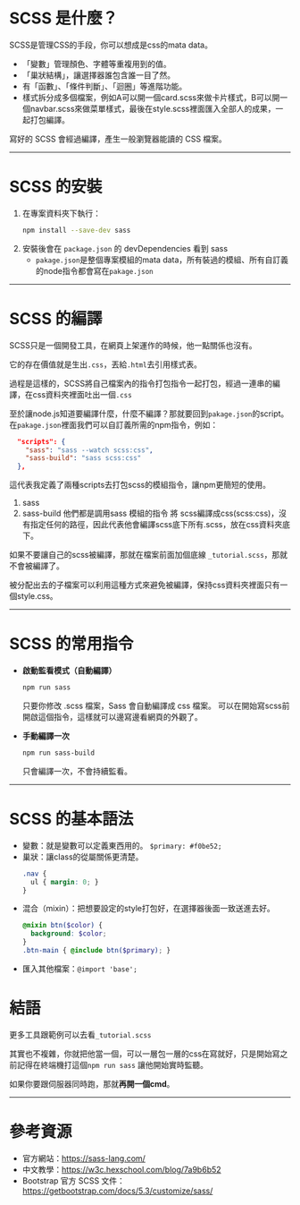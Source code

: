 # SCSS 是什麼？
SCSS是管理CSS的手段，你可以想成是css的mata data。

- 「變數」管理顏色、字體等重複用到的值。
- 「巢狀結構」，讓選擇器誰包含誰一目了然。
- 有「函數」、「條件判斷」、「迴圈」等進階功能。
- 樣式拆分成多個檔案，例如A可以開一個card.scss來做卡片樣式，B可以開一個navbar.scss來做菜單樣式，最後在style.scss裡面匯入全部人的成果，一起打包編譯。

寫好的 SCSS 會經過編譯，產生一般瀏覽器能讀的 CSS 檔案。

---

# SCSS 的安裝

1. 在專案資料夾下執行：
   ```bash
   npm install --save-dev sass
   ```
2. 安裝後會在 `package.json` 的 devDependencies 看到 sass
    - `pakage.json`是整個專案模組的mata data，所有裝過的模組、所有自訂義的node指令都會寫在`pakage.json`

---

# SCSS 的編譯
SCSS只是一個開發工具，在網頁上架運作的時候，他一點關係也沒有。

它的存在價值就是生出`.css`，丟給`.html`去引用樣式表。

過程是這樣的，SCSS將自己檔案內的指令打包指令一起打包，經過一連串的編譯，在css資料夾裡面吐出一個`.css`

至於讓node.js知道要編譯什麼，什麼不編譯？那就要回到`pakage.json`的script。
在`pakage.json`裡面我們可以自訂義所需的npm指令，例如：
```json
  "scripts": {
    "sass": "sass --watch scss:css",
    "sass-build": "sass scss:css"
  },
```
這代表我定義了兩種scripts去打包scss的模組指令，讓npm更簡短的使用。
1. sass
2. sass-build
他們都是調用sass 模組的指令 將 scss編譯成css(scss:css)，沒有指定任何的路徑，因此代表他會編譯scss底下所有.scss，放在css資料夾底下。

如果不要讓自己的scss被編譯，那就在檔案前面加個底線 `_tutorial.scss`，那就不會被編譯了。

被分配出去的子檔案可以利用這種方式來避免被編譯，保持css資料夾裡面只有一個style.css。


---


# SCSS 的常用指令

- **啟動監看模式（自動編譯）**

  ```bash
  npm run sass
  ```
  只要你修改 .scss 檔案，Sass 會自動編譯成 css 檔案。
  可以在開始寫scss前開啟這個指令，這樣就可以邊寫邊看網頁的外觀了。

- **手動編譯一次**
  ```bash
  npm run sass-build
  ```
  只會編譯一次，不會持續監看。

---

# SCSS 的基本語法

- 變數：就是變數可以定義東西用的。
`$primary: #f0be52;` 
- 巢狀：讓class的從屬關係更清楚。
  ```scss
  .nav {
    ul { margin: 0; }
  }
  ```
- 混合（mixin）：把想要設定的style打包好，在選擇器後面一致送進去好。
  ```scss
  @mixin btn($color) {
    background: $color;
  }
  .btn-main { @include btn($primary); }
  ```
- 匯入其他檔案：`@import 'base';`


# 結語
更多工具跟範例可以去看`_tutorial.scss`

其實也不複雜，你就把他當一個，可以一層包一層的css在寫就好，只是開始寫之前記得在終端機打這個`npm run sass`
讓他開始實時監聽。

如果你要跟伺服器同時跑，那就**再開一個cmd**。



---

# 參考資源
- 官方網站：https://sass-lang.com/
- 中文教學：https://w3c.hexschool.com/blog/7a9b6b52
- Bootstrap 官方 SCSS 文件：https://getbootstrap.com/docs/5.3/customize/sass/